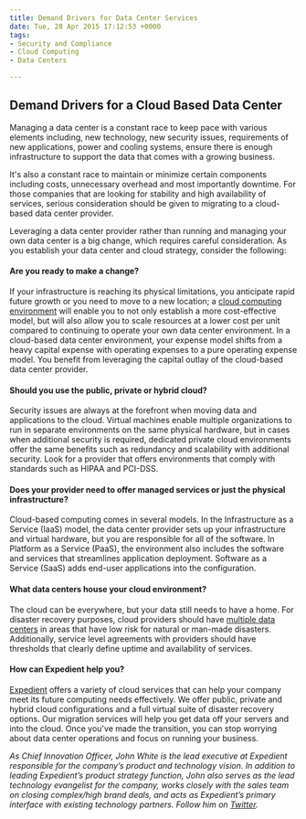```yaml
---
title: Demand Drivers for Data Center Services
date: Tue, 28 Apr 2015 17:12:53 +0000
tags:
- Security and Compliance
- Cloud Computing
- Data Centers

---
```

## Demand Drivers for a Cloud Based Data Center

Managing a data center is a constant race to keep pace with various elements including, new technology, new security issues, requirements of new applications, power and cooling systems, ensure there is enough infrastructure to support the data that comes with a growing business. 

It's also a constant race to maintain or minimize certain components including costs, unnecessary overhead and most importantly downtime. For those companies that are looking for stability and high availability of services, serious consideration should be given to migrating to a cloud-based data center provider.

Leveraging a data center provider rather than running and managing your own data center is a big change, which requires careful consideration. As you establish your data center and cloud strategy, consider the following:

#### Are you ready to make a change? 

If your infrastructure is reaching its physical limitations, you anticipate rapid future growth or you need to move to a new location; a [cloud computing environment](https://www.expedient.com/cloud-computing/) will enable you to not only establish a more cost-effective model, but will also allow you to scale resources at a lower cost per unit compared to continuing to operate your own data center environment. In a cloud-based data center environment, your expense model shifts from a heavy capital expense with operating expenses to a pure operating expense model. You benefit from leveraging the capital outlay of the cloud-based data center provider. 

#### Should you use the public, private or hybrid cloud? 

Security issues are always at the forefront when moving data and applications to the cloud. Virtual machines enable multiple organizations to run in separate environments on the same physical hardware, but in cases when additional security is required, dedicated private cloud environments offer the same benefits such as redundancy and scalability with additional security. Look for a provider that offers environments that comply with standards such as HIPAA and PCI-DSS. 

#### Does your provider need to offer managed services or just the physical infrastructure? 

Cloud-based computing comes in several models. In the Infrastructure as a Service (IaaS) model, the data center provider sets up your infrastructure and virtual hardware, but you are responsible for all of the software. In Platform as a Service (PaaS), the environment also includes the software and services that streamlines application deployment. Software as a Service (SaaS) adds end-user applications into the configuration. 

#### What data centers house your cloud environment? 

The cloud can be everywhere, but your data still needs to have a home. For disaster recovery purposes, cloud providers should have [multiple data centers](https://www.expedient.com/the-data-centers/) in areas that have low risk for natural or man-made disasters. Additionally, service level agreements with providers should have thresholds that clearly define uptime and availability of services. 

#### How can Expedient help you? 

[Expedient](https://www.expedient.com/) offers a variety of cloud services that can help your company meet its future computing needs effectively. We offer public, private and hybrid cloud configurations and a full virtual suite of disaster recovery options. Our migration services will help you get data off your servers and into the cloud. Once you've made the transition, you can stop worrying about data center operations and focus on running your business.

_As Chief Innovation Officer, John White is the lead executive at Expedient responsible for the company’s product and technology vision. In addition to leading Expedient’s product strategy function, John also serves as the lead technology evangelist for the company, works closely with the sales team on closing complex/high brand deals, and acts as Expedient’s primary interface with existing technology partners. Follow him on_ [_Twitter_](https://twitter.com/johna_white)_._